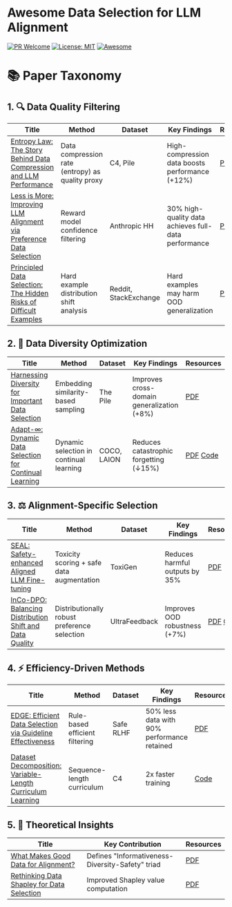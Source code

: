 # Awesome Data Selection for LLM Alignment
[![PR Welcome](https://img.shields.io/badge/PRs-welcome-brightgreen)](https://github.com/yimutianyang/Awesome-Data-Selection-for-LLM-Alignment)
[![License: MIT](https://img.shields.io/badge/License-MIT-yellow.svg)](LICENSE)
[![Awesome](https://awesome.re/badge.svg)](https://awesome.re)


# 📚 Paper Taxonomy

## 1. 🔍 Data Quality Filtering  
| Title | Method | Dataset | Key Findings | Resources |
|-------|--------|---------|--------------|-----------|
| [Entropy Law: The Story Behind Data Compression and LLM Performance](https://arxiv.org/pdf/2407.06645) | Data compression rate (entropy) as quality proxy | C4, Pile | High-compression data boosts performance (+12%) | [PDF](https://arxiv.org/pdf/2407.06645) [Code](https://github.com/USTC-StarTeam/ZIP)|
| [Less is More: Improving LLM Alignment via Preference Data Selection](https://arxiv.org/abs/2502.14560) | Reward model confidence filtering | Anthropic HH | 30% high-quality data achieves full-data performance | [PDF](https://arxiv.org/abs/2502.14560)|
| [Principled Data Selection: The Hidden Risks of Difficult Examples](https://arxiv.org/abs/2502.09650) | Hard example distribution shift analysis | Reddit, StackExchange | Hard examples may harm OOD generalization | [PDF](https://arxiv.org/abs/2502.09650) [Code](https://github.com/glorgao/SelectiveDPO)|

## 2. 🌈 Data Diversity Optimization  
| Title | Method | Dataset | Key Findings | Resources |
|-------|--------|---------|--------------|-----------|
| [Harnessing Diversity for Important Data Selection](#) | Embedding similarity-based sampling | The Pile | Improves cross-domain generalization (+8%) | [PDF](https://arxiv.org/pdf/2408.02085) |
| [Adapt-∞: Dynamic Data Selection for Continual Learning](https://www.cs.princeton.edu/~smalladi/blog/2024/04/04/dataselection/) | Dynamic selection in continual learning | COCO, LAION | Reduces catastrophic forgetting (↓15%) | [PDF](https://arxiv.org/pdf/2406.14115) [Code](https://github.com/princeton-nlp/LESS) |

## 3. ⚖️ Alignment-Specific Selection  
| Title | Method | Dataset | Key Findings | Resources |
|-------|--------|---------|--------------|-----------|
| [SEAL: Safety-enhanced Aligned LLM Fine-tuning](https://huggingface.co/papers/2408.02085) | Toxicity scoring + safe data augmentation | ToxiGen | Reduces harmful outputs by 35% | [PDF](https://arxiv.org/pdf/2408.02085) |
| [InCo-DPO: Balancing Distribution Shift and Data Quality](https://arxiv.org/pdf/2406.14115) | Distributionally robust preference selection | UltraFeedback | Improves OOD robustness (+7%) | [PDF](https://arxiv.org/pdf/2406.14115) [Code](https://github.com/alon-albalak/data-selection-survey) |

## 4. ⚡ Efficiency-Driven Methods  
| Title | Method | Dataset | Key Findings | Resources |
|-------|--------|---------|--------------|-----------|
| [EDGE: Efficient Data Selection via Guideline Effectiveness](https://arxiv.org/pdf/2402.05123) | Rule-based efficient filtering | Safe RLHF | 50% less data with 90% performance retained | [PDF](https://arxiv.org/pdf/2402.05123) |
| [Dataset Decomposition: Variable-Length Curriculum Learning](https://www.cs.princeton.edu/~smalladi/blog/2024/04/04/dataselection/) | Sequence-length curriculum | C4 | 2x faster training | [Code](https://github.com/princeton-nlp/LESS) |

## 5. 📐 Theoretical Insights  
| Title | Key Contribution | Resources |
|-------|------------------|-----------|
| [What Makes Good Data for Alignment?](https://arxiv.org/pdf/2408.02085) | Defines "Informativeness-Diversity-Safety" triad | [PDF](https://arxiv.org/pdf/2408.02085) |
| [Rethinking Data Shapley for Data Selection](https://openreview.net/pdf?id=hTBD3LYoqd) | Improved Shapley value computation | [PDF](https://openreview.net/pdf?id=hTBD3LYoqd) |
